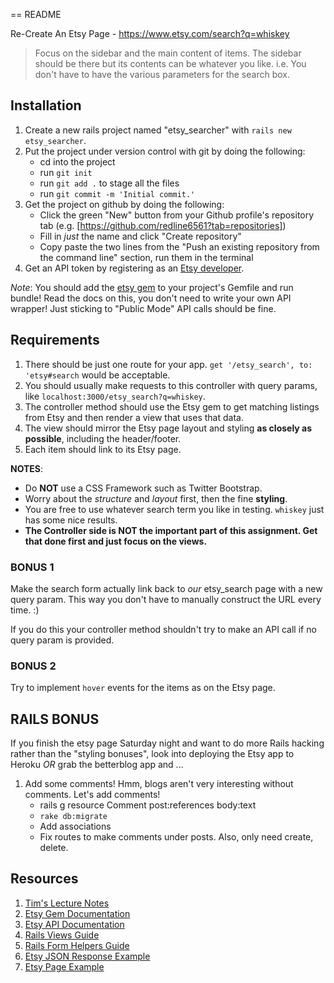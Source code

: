 == README

Re-Create An Etsy Page - https://www.etsy.com/search?q=whiskey

> Focus on the sidebar and the main content of items.
> The sidebar should be there but its contents can be whatever you like.
> i.e. You don't have to have the various parameters for the search box.

## Installation
1. Create a new rails project named "etsy_searcher" with `rails new etsy_searcher`.
2. Put the project under version control with git by doing the following:
   * cd into the project
   * run `git init`
   * run `git add .` to stage all the files
   * run `git commit -m 'Initial commit.'`
3. Get the project on github by doing the following:
   * Click the green "New" button from your Github profile's repository tab (e.g. [https://github.com/redline6561?tab=repositories])
   * Fill in *just* the name and click "Create repository"
   * Copy paste the two lines from the "Push an existing repository from the command line" section, run them in the terminal
4. Get an API token by registering as an [Etsy developer](https://www.etsy.com/developers/).

*Note*: You should add the [etsy gem][etsy-gem] to your project's Gemfile and run bundle!
Read the docs on this, you don't need to write your own API wrapper! Just sticking to "Public Mode" API calls should be fine.

[etsy-gem]: https://github.com/kytrinyx/etsy

## Requirements

1. There should be just one route for your app. `get '/etsy_search', to: 'etsy#search` would be acceptable.
2. You should usually make requests to this controller with query params, like `localhost:3000/etsy_search?q=whiskey`.
3. The controller method should use the Etsy gem to get matching listings from Etsy and then render a view that uses that data.
4. The view should mirror the Etsy page layout and styling **as closely as possible**, including the header/footer.
5. Each item should link to its Etsy page.

**NOTES**:
  * Do **NOT** use a CSS Framework such as Twitter Bootstrap.
  * Worry about the *structure* and *layout* first, then the fine **styling**.
  * You are free to use whatever search term you like in testing. `whiskey` just has some nice results.
  * **The Controller side is NOT the important part of this assignment. Get that done first and just focus on the views.**

### BONUS 1

Make the search form actually link back to *our* etsy_search page with a new query param.
This way you don't have to manually construct the URL every time. :)

If you do this your controller method shouldn't try to make an API call if no query param is provided.

### BONUS 2

Try to implement `hover` events for the items as on the Etsy page.

## RAILS BONUS

If you finish the etsy page Saturday night and want to do more Rails hacking rather than the "styling bonuses",
look into deploying the Etsy app to Heroku *OR* grab the betterblog app and ...

1. Add some comments!
   Hmm, blogs aren't very interesting without comments. Let's add comments!
   * rails g resource Comment post:references body:text
   * `rake db:migrate`
   * Add associations
   * Fix routes to make comments under posts. Also, only need create, delete.

## Resources

1. [Tim's Lecture Notes](https://gist.github.com/twhitacre/4eca6690470cd20225e8#file-today-md)
2. [Etsy Gem Documentation][etsy-gem]
3. [Etsy API Documentation](https://www.etsy.com/developers/documentation/reference/listing)
4. [Rails Views Guide](http://guides.rubyonrails.org/action_view_overview.html)
5. [Rails Form Helpers Guide](http://guides.rubyonrails.org/form_helpers.html)
4. [Etsy JSON Response Example](https://api.etsy.com/v2/listings/active?api_key=h9oq2yf3twf4ziejn10b717i&keywords=whiskey&includes=Images,Shop)
5. [Etsy Page Example](https://www.etsy.com/search?q=whiskey)
